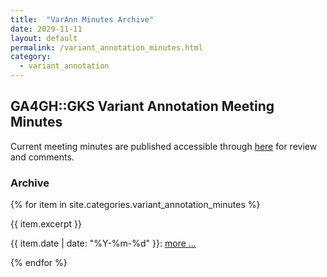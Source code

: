 ```yaml
---
title:  "VarAnn Minutes Archive"
date: 2029-11-11
layout: default
permalink: /variant_annotation_minutes.html
category:
  - variant_annotation
---
```


## GA4GH::GKS Variant Annotation Meeting Minutes

Current meeting minutes are published accessible through [here](https://docs.google.com/document/d/13sSChUB9rW7vl1ep-tZnaDzSWb_MyWIvSzEFVS32quE/edit#heading=h.t2adm0gua505) for review and comments. 

### Archive

{% for item in site.categories.variant_annotation_minutes %}
<div class="excerpt">
{{ item.excerpt }}
<p>{{ item.date | date: "%Y-%m-%d" }}: <a href="{{ item.url | relative_url }}">more ...</a></p>
</div>
{% endfor %}
